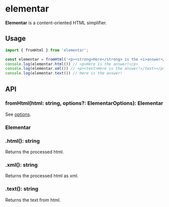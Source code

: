 # elementar

**Elementar** is a content-oriented HTML simplifier.

## Usage

```js
import { fromHtml } from 'elementar';

const elementar = fromHtml('<p><strong>Here</strong> is the <i>answer</i>!<span></span></p>');
console.log(elementar.html()) // <p>Here is the answer!</p>
console.log(elementar.xml()) // <p><text>Here is the answer!</text></p>
console.log(elementar.text()) // Here is the answer!

```

## API

### fromHtml(html: string, options?: ElementarOptions): Elementar

See [options](blob/master/src/options.ts).

### Elementar

### .html(): string

Returns the processed html.

### .xml(): string

Returns the processed html as xml.

### .text(): string

Returns the text from html.
